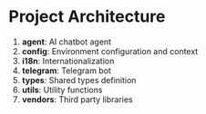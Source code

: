 # Project Architecture

1. **agent**: AI chatbot agent
2. **config**: Environment configuration and context
3. **i18n**: Internationalization
4. **telegram**: Telegram bot
5. **types**: Shared types definition
6. **utils**: Utility functions
7. **vendors**: Third party libraries
